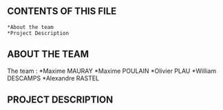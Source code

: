 CONTENTS OF THIS FILE
---------------------

	*About the team
	*Project Description



ABOUT THE TEAM
--------------

The team :
	*Maxime MAURAY
	*Maxime POULAIN
	*Olivier PLAU
	*William DESCAMPS
	*Alexandre RASTEL

PROJECT DESCRIPTION
-------------------